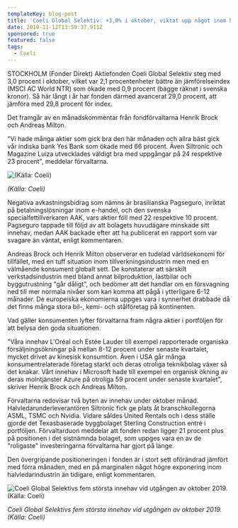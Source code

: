 ```yaml
---
templateKey: blog-post
title: 'Coeli Global Selektiv: +3,0% i oktober, viktat upp något inom halvledare'
date: 2019-11-12T13:59:37.911Z
sponsored: true
featured: false
tags:
  - Coeli
---
```



STOCKHOLM (Fonder Direkt) Aktiefonden Coeli Global Selektiv steg med 3,0 procent i oktober, vilket var 2,1 procentenheter bättre än jämförelseindex (MSCI AC World NTR) som ökade med 0,9 procent (bägge räknat i svenska kronor). Så här långt i år har fonden därmed avancerat 29,0 procent, att jämföra med 29,8 procent för index.



Det framgår av en månadskommentar från fondförvaltarna Henrik Brock och Andreas Milton.



"Vi hade många aktier som gick bra den här månaden och allra bäst gick vår indiska bank Yes Bank som ökade med 66 procent. Även Siltronic och Magazine Luiza utvecklades väldigt bra med uppgångar på 24 respektive 23 procent", meddelar förvaltarna.

![(Källa: Coeli)](/img/glbal.png "(Källa: Coeli)")

_(Källa: Coeli)_

Negativa avkastningsbidrag som nämns är brasilianska Pagseguro, inriktat på betalningslösningar inom e-handel, och den svenska specialfettillverkaren AAK, vars aktier föll med 22 respektive 10 procent. Pagseguro tappade till följd av att bolagets huvudägare minskade sitt innehav, medan AAK backade efter att ha publicerat en rapport som var svagare än väntat, enligt kommentaren.



Andreas Brock och Henrik Milton observerar en tudelad världsekonomi för tillfället, med en tuff situation inom tillverkningsindustrin men med en välmående konsument globalt sett. De konstaterar att särskilt verkstadsindustrin med bland annat bilproduktion, lastbilar och byggutrustning "går dåligt", och bedömer att det handlar om en försvagning ned till mer normala nivåer som kan komma att pågå i ytterligare 6-12 månader. De europeiska ekonomierna uppges vara i synnerhet drabbade då det finns många stora bil-, kemi- och stålföretag på kontinenten.



Vad gäller konsumenten lyfter förvaltarna fram några aktier i portföljen för att belysa den goda situationen.



"Våra innehav L'Oréal och Estée Lauder till exempel rapporterade organiska försäljningsökningar på mellan 8-12 procent under senaste kvartalet, mycket drivet av kinesisk konsumtion. Även i USA går många konsumentrelaterade företag starkt och deras otroliga teknikbolag växer så det knakar. Vårt innehav i Microsoft hade till exempel en organisk ökning av deras molntjänster Azure på otroliga 59 procent under senaste kvartalet", skriver Henrik Brock och Andreas Milton.



Förvaltarna redovisar två byten av innehav under oktober månad. Halvledarunderleverantören Siltronic fick ge plats åt branschkollegorna ASML, TSMC och Nvidia. Vidare såldes United Rentals och i dess ställe gjorde det Texasbaserade byggbolaget Sterling Construction entré i portföljen. Förvaltarduon meddelar att fonden redan ligger 21 procent plus på positionen i det sistnämnda bolaget, som uppges vara en av de "roligaste" investeringarna förvaltarna har gjort på länge.



Den övergripande positioneringen i fonden är i stort sett oförändrad jämfört med förra månaden, med en på marginalen något högre exponering inom halvledarindustrin än tidigare, enligt kommentaren.

![Coeli Global Selektivs fem största innehav vid utgången av oktober 2019. (Källa: Coeli)](/img/global22.png "Coeli Global Selektivs fem största innehav vid utgången av oktober 2019. (Källa: Coeli)")

_Coeli Global Selektivs fem största innehav vid utgången av oktober 2019. (Källa: Coeli)_
